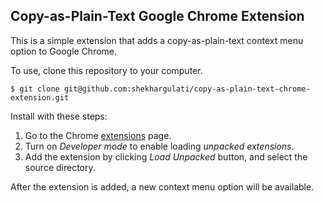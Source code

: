 Copy-as-Plain-Text Google Chrome Extension
----

This is a simple extension that adds a copy-as-plain-text context menu option to Google Chrome.

To use, clone this repository to your computer.

```
$ git clone git@github.com:shekhargulati/copy-as-plain-text-chrome-extension.git
```

Install with these steps:

1. Go to the Chrome [extensions](chrome://extensions/) page.
2. Turn on *Developer mode* to enable loading *unpacked extensions*.
3. Add the extension by clicking *Load Unpacked* button, and select the source directory.

After the extension is added, a new context menu option will be available.
